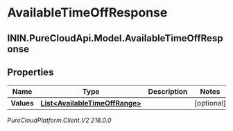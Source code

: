 # AvailableTimeOffResponse

## ININ.PureCloudApi.Model.AvailableTimeOffResponse

## Properties

|Name | Type | Description | Notes|
|------------ | ------------- | ------------- | -------------|
| **Values** | [**List&lt;AvailableTimeOffRange&gt;**](AvailableTimeOffRange) |  | [optional] |



_PureCloudPlatform.Client.V2 218.0.0_
